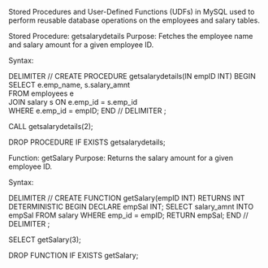 Stored Procedures and User-Defined Functions (UDFs) in MySQL used to perform reusable database operations on the employees and salary tables.
 
 Stored Procedure: getsalarydetails
 Purpose:
 Fetches the employee name and salary amount for a given employee ID.

Syntax:

DELIMITER //
CREATE PROCEDURE getsalarydetails(IN empID INT)
BEGIN   
    SELECT e.emp_name, s.salary_amnt    
    FROM employees e  
    JOIN salary s ON e.emp_id = s.emp_id    
    WHERE e.emp_id = empID;
END //
DELIMITER ;

CALL getsalarydetails(2);

DROP PROCEDURE IF EXISTS getsalarydetails;

Function: getSalary
Purpose:
Returns the salary amount for a given employee ID.

 Syntax:

DELIMITER //
CREATE FUNCTION getSalary(empID INT)
RETURNS INT
DETERMINISTIC
BEGIN
    DECLARE empSal INT;
SELECT salary_amnt INTO empSal 
    FROM salary 
    WHERE emp_id = empID;
RETURN empSal;
END //
DELIMITER ;

SELECT getSalary(3);

DROP FUNCTION IF EXISTS getSalary;
